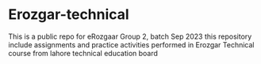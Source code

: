 # Erozgar-technical
This is a public repo for eRozgaar Group 2, batch Sep 2023
this repository include assignments and practice activities performed in Erozgar Technical course from lahore technical education board

